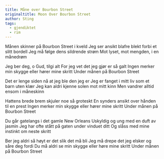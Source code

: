 ```yaml
---
title: Måne over Bourbon Street
originaltitle: Moon Over Bourbon Street
author: Sting
tags:
  - gjendiktet
  - rim
---
```

Månen skinner på Bourbon Street i kveld
Jeg ser ansikt blafre blekt forbi et slitt bordell
Jeg må følge dens sildrende strøm
Mot lyset, mot mengden, i en månedrøm

Jeg ber deg, o Gud, tilgi alt
For jeg vet det jeg gjør er så galt
Ingen merker min skygge eller hører mine skritt
Under månen på Bourbon Street

Det er lenge siden nå at jeg ble den jeg er
Jeg er fanget i mitt liv som et barn uten klær
Jeg kan aldri kjenne solen mot mitt kinn
Men vandrer alltid ensom i måneskinn

Hattens brede brem skjuler noe så groteskt
En synders ansikt over hånden til en prest
Ingen merker min skygge eller hører mine skritt
Under månen på Bourbon Street

Du går gatelangs i det gamle New Orleans
Uskyldig og ung med en duft av jasmin
Jeg har ofte stått på gaten under vinduet ditt
Og slåss med mine instinkt om neste skritt

Ber jeg aldri så høyt er det slik det må bli
Jeg må drepe det jeg elsker og såre deg fordi
Du må aldri se min skygge eller høre mine skritt
Under månen på Bourbon Street